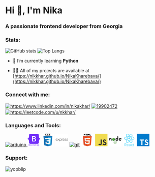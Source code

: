 <h1 align="left">Hi 👋, I'm Nika</h1>
<h3 align="left">A passionate frontend developer from Georgia</h3>

<h3 align="left">Stats:</h3>

![GitHub stats](https://github-readme-stats.vercel.app/api?username=nikkhar&show_icons=true&theme=darcula)
![Top Langs](https://github-readme-stats.vercel.app/api/top-langs/?username=nikkhar&layout=compact&theme=darcula)

- 🌱 I’m currently learning **Python**

- 👨‍💻 All of my projects are available at [https://nikkhar.github.io/NikaKharebava/](https://nikkhar.github.io/NikaKharebava/)

<h3 align="left">Connect with me:</h3>
<p align="left">
<a href="https://linkedin.com/in/https://www.linkedin.com/in/nikakhar/" target="blank"><img align="center" src="https://raw.githubusercontent.com/rahuldkjain/github-profile-readme-generator/master/src/images/icons/Social/linked-in-alt.svg" alt="https://www.linkedin.com/in/nikakhar/" height="30" width="40" /></a>
<a href="https://stackoverflow.com/users/19902472" target="blank"><img align="center" src="https://raw.githubusercontent.com/rahuldkjain/github-profile-readme-generator/master/src/images/icons/Social/stack-overflow.svg" alt="19902472" height="30" width="40" /></a>
<a href="https://www.leetcode.com/https://leetcode.com/u/nkkhar/" target="blank"><img align="center" src="https://raw.githubusercontent.com/rahuldkjain/github-profile-readme-generator/master/src/images/icons/Social/leet-code.svg" alt="https://leetcode.com/u/nkkhar/" height="30" width="40" /></a>
</p>

<h3 align="left">Languages and Tools:</h3>
<p align="left"> <a href="https://www.arduino.cc/" target="_blank" rel="noreferrer"><img src="https://cdn.worldvectorlogo.com/logos/arduino-1.svg" alt="arduino" width="40" height="40"/> </a> <a href="https://getbootstrap.com" target="_blank" rel="noreferrer"> <img src="https://raw.githubusercontent.com/devicons/devicon/master/icons/bootstrap/bootstrap-plain-wordmark.svg" alt="bootstrap" width="40" height="40"/></a> <a href="https://www.w3schools.com/css/" target="_blank" rel="noreferrer"><img src="https://raw.githubusercontent.com/devicons/devicon/master/icons/css3/css3-original-wordmark.svg" alt="css3" width="40" height="40"/></a> <a href="https://expressjs.com" target="_blank" rel="noreferrer"><img src="https://raw.githubusercontent.com/devicons/devicon/master/icons/express/express-original-wordmark.svg" alt="express" width="40" height="40"/></a> <a href="https://git-scm.com/" target="_blank" rel="noreferrer"><img src="https://www.vectorlogo.zone/logos/git-scm/git-scm-icon.svg" alt="git" width="40" height="40"/></a> <a href="https://www.w3.org/html/" target="_blank" rel="noreferrer"><img src="https://raw.githubusercontent.com/devicons/devicon/master/icons/html5/html5-original-wordmark.svg" alt="html5" width="40" height="40"/></a> <a href="https://developer.mozilla.org/en-US/docs/Web/JavaScript" target="_blank" rel="noreferrer"><img src="https://raw.githubusercontent.com/devicons/devicon/master/icons/javascript/javascript-original.svg" alt="javascript" width="40" height="40"/></a> <a href="https://nodejs.org" target="_blank" rel="noreferrer"><img src="https://raw.githubusercontent.com/devicons/devicon/master/icons/nodejs/nodejs-original-wordmark.svg" alt="nodejs" width="40" height="40"/></a> <a href="https://reactjs.org/" target="_blank" rel="noreferrer"><img src="https://raw.githubusercontent.com/devicons/devicon/master/icons/react/react-original-wordmark.svg" alt="react" width="40" height="40"/></a> <a href="https://www.typescriptlang.org/" target="_blank" rel="noreferrer"><img src="https://raw.githubusercontent.com/devicons/devicon/master/icons/typescript/typescript-original.svg" alt="typescript" width="40" height="40"/></a> </p>

<h3 align="left">Support:</h3>
<p><a href="https://ko-fi.com/yopblip"> <img align="left" src="https://cdn.ko-fi.com/cdn/kofi3.png?v=3" height="50" width="210" alt="yopblip" /></a></p><br><br>
